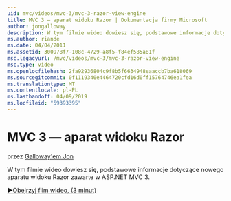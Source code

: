 ```yaml
---
uid: mvc/videos/mvc-3/mvc-3-razor-view-engine
title: MVC 3 — aparat widoku Razor | Dokumentacja firmy Microsoft
author: jongalloway
description: W tym filmie wideo dowiesz się, podstawowe informacje dotyczące nowego aparatu widoku Razor zawarte w ASP.NET MVC 3.
ms.author: riande
ms.date: 04/04/2011
ms.assetid: 300978f7-108c-4729-a8f5-f84ef585a81f
msc.legacyurl: /mvc/videos/mvc-3/mvc-3-razor-view-engine
msc.type: video
ms.openlocfilehash: 2fa92936804c9f8b5f6634948eaaccb7ba618069
ms.sourcegitcommit: 0f1119340e4464720cfd16d0ff15764746ea1fea
ms.translationtype: MT
ms.contentlocale: pl-PL
ms.lasthandoff: 04/09/2019
ms.locfileid: "59393395"
---
```

# <a name="mvc-3---razor-view-engine"></a>MVC 3 — aparat widoku Razor

przez [Galloway'em Jon](https://github.com/jongalloway)

W tym filmie wideo dowiesz się, podstawowe informacje dotyczące nowego aparatu widoku Razor zawarte w ASP.NET MVC 3.

[&#9654;Obejrzyj film wideo, (3 minut)](https://channel9.msdn.com/Blogs/ASP-NET-Site-Videos/mvc-3-razor-view-engine)
